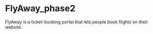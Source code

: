 # FlyAway_phase2
FlyAway is a ticket-booking portal that lets people book flights on their website.
